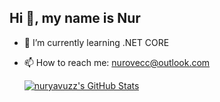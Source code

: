 ## Hi 👋, my name is Nur

- 🌱 I’m currently learning .NET CORE
- 📫 How to reach me: nurovecc@outlook.com

  <a href="https://awesome-github-stats.azurewebsites.net/index.html??cardType=github&theme="><img alt="nuryavuzz's GitHub Stats" src="https://awesome-github- stats.azurewebsites.net/user-stats/nuryavuzz?cardType=github&theme=" />   </a>


